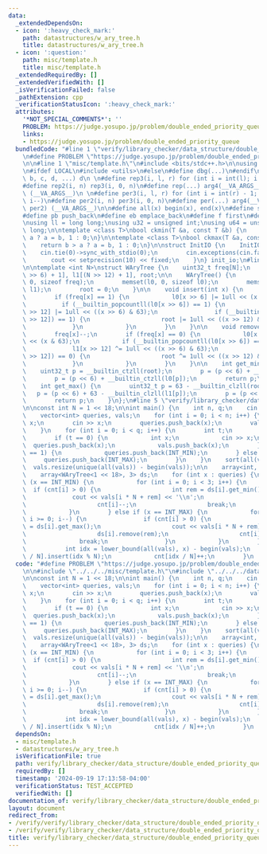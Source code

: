 ```yaml
---
data:
  _extendedDependsOn:
  - icon: ':heavy_check_mark:'
    path: datastructures/w_ary_tree.h
    title: datastructures/w_ary_tree.h
  - icon: ':question:'
    path: misc/template.h
    title: misc/template.h
  _extendedRequiredBy: []
  _extendedVerifiedWith: []
  _isVerificationFailed: false
  _pathExtension: cpp
  _verificationStatusIcon: ':heavy_check_mark:'
  attributes:
    '*NOT_SPECIAL_COMMENTS*': ''
    PROBLEM: https://judge.yosupo.jp/problem/double_ended_priority_queue
    links:
    - https://judge.yosupo.jp/problem/double_ended_priority_queue
  bundledCode: "#line 1 \"verify/library_checker/data_structure/double_ended_priority_queue.test.cpp\"\
    \n#define PROBLEM \"https://judge.yosupo.jp/problem/double_ended_priority_queue\"\
    \n\n#line 1 \"misc/template.h\"\n#include <bits/stdc++.h>\n\nusing namespace std;\n\
    \n#ifdef LOCAL\n#include <utils>\n#else\n#define dbg(...)\n#endif\n\n#define arg4(a,\
    \ b, c, d, ...) d\n \n#define rep3(i, l, r) for (int i = int(l); i < int(r); i++)\n\
    #define rep2(i, n) rep3(i, 0, n)\n#define rep(...) arg4(__VA_ARGS__, rep3, rep2)\
    \ (__VA_ARGS__)\n \n#define per3(i, l, r) for (int i = int(r) - 1; i >= int(l);\
    \ i--)\n#define per2(i, n) per3(i, 0, n)\n#define per(...) arg4(__VA_ARGS__, per3,\
    \ per2) (__VA_ARGS__)\n\n#define all(x) begin(x), end(x)\n#define sz(x) int(size(x))\n\
    #define pb push_back\n#define eb emplace_back\n#define f first\n#define s second\n\
    \nusing ll = long long;\nusing u32 = unsigned int;\nusing u64 = unsigned long\
    \ long;\n\ntemplate <class T>\nbool ckmin(T &a, const T &b) {\n    return b <\
    \ a ? a = b, 1 : 0;\n}\n\ntemplate <class T>\nbool ckmax(T &a, const T &b) {\n\
    \    return b > a ? a = b, 1 : 0;\n}\n\nstruct InitIO {\n    InitIO() {\n    \
    \    cin.tie(0)->sync_with_stdio(0);\n        cin.exceptions(cin.failbit);\n \
    \       cout << setprecision(10) << fixed;\n    }\n} init_io;\n#line 2 \"datastructures/w_ary_tree.h\"\
    \n\ntemplate <int N>\nstruct WAryTree {\n    uint32_t freq[N];\n    uint64_t l0[(N\
    \ >> 6) + 1], l1[(N >> 12) + 1], root;\n\n    WAryTree() {\n        memset(freq,\
    \ 0, sizeof freq);\n        memset(l0, 0, sizeof l0);\n        memset(l1, 0, sizeof\
    \ l1);\n        root = 0;\n    }\n\n    void insert(int x) {\n        freq[x]++;\n\
    \        if (freq[x] == 1) {\n            l0[x >> 6] |= 1ull << (x & 63);\n  \
    \          if (__builtin_popcountll(l0[x >> 6]) == 1) {\n                l1[x\
    \ >> 12] |= 1ull << ((x >> 6) & 63);\n                if (__builtin_popcountll(l1[x\
    \ >> 12]) == 1) {\n                    root |= 1ull << ((x >> 12) & 63);\n   \
    \             }\n            }\n        }\n    }\n\n    void remove(int x) {\n\
    \        freq[x]--;\n        if (freq[x] == 0) {\n            l0[x >> 6] ^= 1ull\
    \ << (x & 63);\n            if (__builtin_popcountll(l0[x >> 6]) == 0) {\n   \
    \             l1[x >> 12] ^= 1ull << ((x >> 6) & 63);\n                if (__builtin_popcountll(l1[x\
    \ >> 12]) == 0) {\n                    root ^= 1ull << ((x >> 12) & 63);\n   \
    \             }\n            }\n        }\n    }\n\n    int get_min() {\n    \
    \    uint32_t p = __builtin_ctzll(root);\n        p = (p << 6) + __builtin_ctzll(l1[p]);\n\
    \        p = (p << 6) + __builtin_ctzll(l0[p]);\n        return p;\n    }\n\n\
    \    int get_max() {\n        uint32_t p = 63 - __builtin_clzll(root);\n     \
    \   p = (p << 6) + 63 - __builtin_clzll(l1[p]);\n        p = (p << 6) + 63 - __builtin_clzll(l0[p]);\n\
    \        return p;\n    }\n};\n#line 5 \"verify/library_checker/data_structure/double_ended_priority_queue.test.cpp\"\
    \n\nconst int N = 1 << 18;\n\nint main() {\n    int n, q;\n    cin >> n >> q;\n\
    \    vector<int> queries, vals;\n    for (int i = 0; i < n; i++) {\n        int\
    \ x;\n        cin >> x;\n        queries.push_back(x);\n        vals.push_back(x);\n\
    \    }\n    for (int i = 0; i < q; i++) {\n        int t;\n        cin >> t;\n\
    \        if (t == 0) {\n            int x;\n            cin >> x;\n          \
    \  queries.push_back(x);\n            vals.push_back(x);\n        } else if (t\
    \ == 1) {\n            queries.push_back(INT_MIN);\n        } else {\n       \
    \     queries.push_back(INT_MAX);\n        }\n    }\n    sort(all(vals));\n  \
    \  vals.resize(unique(all(vals)) - begin(vals));\n\n    array<int, 3> cnt{};\n\
    \    array<WAryTree<1 << 18>, 3> ds;\n    for (int x : queries) {\n        if\
    \ (x == INT_MIN) {\n            for (int i = 0; i < 3; i++) {\n              \
    \  if (cnt[i] > 0) {\n                    int rem = ds[i].get_min();\n       \
    \             cout << vals[i * N + rem] << '\\n';\n                    ds[i].remove(rem);\n\
    \                    cnt[i]--;\n                    break;\n                }\n\
    \            }\n        } else if (x == INT_MAX) {\n            for (int i = 2;\
    \ i >= 0; i--) {\n                if (cnt[i] > 0) {\n                    int rem\
    \ = ds[i].get_max();\n                    cout << vals[i * N + rem] << '\\n';\n\
    \                    ds[i].remove(rem);\n                    cnt[i]--;\n     \
    \               break;\n                }\n            }\n        } else {\n \
    \           int idx = lower_bound(all(vals), x) - begin(vals);\n            ds[idx\
    \ / N].insert(idx % N);\n            cnt[idx / N]++;\n        }\n    }\n}\n"
  code: "#define PROBLEM \"https://judge.yosupo.jp/problem/double_ended_priority_queue\"\
    \n\n#include \"../../../misc/template.h\"\n#include \"../../../datastructures/w_ary_tree.h\"\
    \n\nconst int N = 1 << 18;\n\nint main() {\n    int n, q;\n    cin >> n >> q;\n\
    \    vector<int> queries, vals;\n    for (int i = 0; i < n; i++) {\n        int\
    \ x;\n        cin >> x;\n        queries.push_back(x);\n        vals.push_back(x);\n\
    \    }\n    for (int i = 0; i < q; i++) {\n        int t;\n        cin >> t;\n\
    \        if (t == 0) {\n            int x;\n            cin >> x;\n          \
    \  queries.push_back(x);\n            vals.push_back(x);\n        } else if (t\
    \ == 1) {\n            queries.push_back(INT_MIN);\n        } else {\n       \
    \     queries.push_back(INT_MAX);\n        }\n    }\n    sort(all(vals));\n  \
    \  vals.resize(unique(all(vals)) - begin(vals));\n\n    array<int, 3> cnt{};\n\
    \    array<WAryTree<1 << 18>, 3> ds;\n    for (int x : queries) {\n        if\
    \ (x == INT_MIN) {\n            for (int i = 0; i < 3; i++) {\n              \
    \  if (cnt[i] > 0) {\n                    int rem = ds[i].get_min();\n       \
    \             cout << vals[i * N + rem] << '\\n';\n                    ds[i].remove(rem);\n\
    \                    cnt[i]--;\n                    break;\n                }\n\
    \            }\n        } else if (x == INT_MAX) {\n            for (int i = 2;\
    \ i >= 0; i--) {\n                if (cnt[i] > 0) {\n                    int rem\
    \ = ds[i].get_max();\n                    cout << vals[i * N + rem] << '\\n';\n\
    \                    ds[i].remove(rem);\n                    cnt[i]--;\n     \
    \               break;\n                }\n            }\n        } else {\n \
    \           int idx = lower_bound(all(vals), x) - begin(vals);\n            ds[idx\
    \ / N].insert(idx % N);\n            cnt[idx / N]++;\n        }\n    }\n}"
  dependsOn:
  - misc/template.h
  - datastructures/w_ary_tree.h
  isVerificationFile: true
  path: verify/library_checker/data_structure/double_ended_priority_queue.test.cpp
  requiredBy: []
  timestamp: '2024-09-19 17:13:58-04:00'
  verificationStatus: TEST_ACCEPTED
  verifiedWith: []
documentation_of: verify/library_checker/data_structure/double_ended_priority_queue.test.cpp
layout: document
redirect_from:
- /verify/verify/library_checker/data_structure/double_ended_priority_queue.test.cpp
- /verify/verify/library_checker/data_structure/double_ended_priority_queue.test.cpp.html
title: verify/library_checker/data_structure/double_ended_priority_queue.test.cpp
---
```

